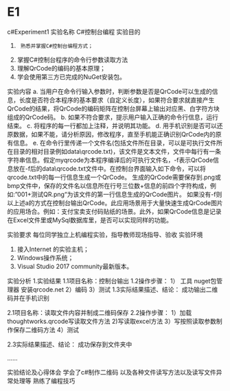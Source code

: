 # E1
c#Experiment1
实验名称
C#控制台编程
实验目的
1)		熟悉并掌握C#控制台编程方式；
2)	掌握C#控制台程序的命令行参数读取方法
3)	理解QrCode的编码的基本原理；
4)	学会使用第三方已完成的NuGet安装包。

实验内容
a. 当用户在命令行输入参数时，判断参数是否是QrCode可以生成的信息，长度是否符合本程序的基本要求（自定义长度），如果符合要求就直接产生QrCode的结果，将QrCode的编码矩阵在控制台屏幕上输出对应黑、白字符方块组成的QrCode码。
b. 如果不符合要求，提示用户输入正确的命令行信息，运行结束。
c. 将程序的每一行都加上注释，并说明其功能。
d. 用手机识别是否可以还原数据，如果不能，请分析原因，修改程序，直至手机能正确识别QrCode内的原有信息。
 e. 在命令行里传递一个文件名(包括文件所在目录，可以是可执行文件所在目录的相对目录例如data\qrcode.txt)，该文件是文本文件，文件中每行有一条字符串信息。假定myqrcode为本程序编译后的可执行文件名，-f表示QrCode信息放在-f后的data\qrcode.txt文件中。在控制台界面输入如下命令，可以将qrcode.txt中的每一行信息生成一个QrCode。
生成的QrCode需要保存到.png或bmp文件中，保存的文件名以信息所在行号三位数+信息的前四个字符构成，例如:”001+测试QR.png“为该文件的第一行信息生成的QrCode图片。
如果没有-f则以上述a的方式在控制台输出QrCode。此应用场景用于大量快速生成QrCode图片的应用场合。例如：支付宝卖支付码贴纸的场景。此外，如果QrCode信息是记录在Excel文件里或MySql数据库里，是否可以实现同样的功能。

实验要求
每位同学独立上机编程实验，指导教师现场指导、验收
实验环境
1)	接入Internet 的实验主机；
2)	Windows操作系统；
3)	Visual Studio 2017 community最新版本。

实验分析
1.实验结果
1.1项目名称：控制台输出 
1.2操作步骤：
1） 工具 nuget包管理器 安装qrcode.net
2）编码
3）测试
1.3实际结果描述、结论：
成功输出二维码并在手机识别


2.1项目名称：读取文件内容并制成二维码保存 
2.2操作步骤：
1）加载thoughtworks.qrcode写读取文件方法
2)写读取excel方法
3）写按照读取参数制作保存二维码方法
4）测试

2.3实际结果描述、结论：
成功保存到文件夹中


……

实验结论及心得体会
学会了c#制作二维码  以及各种文件读写方法以及读写文件异常处理等 熟练了编程技巧
